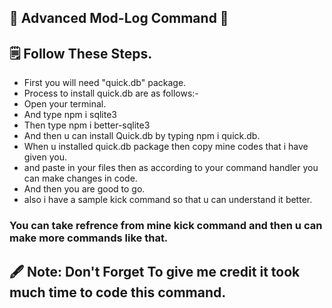 ## :newspaper:  Advanced Mod-Log Command :newspaper: 

##  🗒️  Follow These Steps.
- First you will need "quick.db" package.
- Process to install quick.db are as follows:-
- Open your terminal.
- And type npm i sqlite3
- Then type npm i better-sqlite3
- And then u can install Quick.db by typing npm i quick.db.
- When u installed quick.db package then copy mine codes that i have given you.
- and paste in your files then as according to your command handler you can make changes in code.
- And then you are good to go.
- also i have a sample kick command so that u can understand it better.


### You can take refrence from mine kick command and then u can make more commands like that.

## 🖋️ Note: Don't Forget To give me credit it took much time to code this command.
